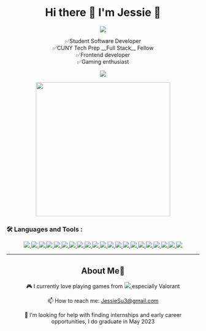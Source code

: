 <h1 align="center">Hi there 👋 I'm Jessie 🍡 </h1>

<!--
**JessieSu2/JessieSu2** is a ✨ _special_ ✨ repository because its `README.md` (this file) appears on your GitHub profile.

Here are some ideas to get you started:
- 🔭 I’m currently working on ...
- 🌱 I’m currently learning ...
- 👯 I’m looking to collaborate on ...
- 🤔 I’m looking for help with ...
- 💬 Ask me about ...
- 📫 How to reach me: ...
- 😄 Pronouns: ...
- ⚡ Fun fact: ...
-->
<div align="center">
  <a href="#">
    <img src="https://komarev.com/ghpvc/?username=JessieSu2&color=blue" >
  </a>
</div>
<p align="center">
                  ✅Student Software Developer <br> 
                  ✅CUNY Tech Prep __Full Stack__ Fellow <br> 
                  ✅Frontend developer <br>  
                  ✅Gaming enthusiast <br>
</p>

<p align="center">
  <a href="https://www.linkedin.com/in/jessiesu01/">
    <img src="https://img.shields.io/badge/LinkedIn-0077B5?style=for-the-badge&logo=linkedin&logoColor=white" > 
  </a>
</p>

<p align="center">
  <a href="#"> <img src="https://github-readme-stats.vercel.app/api?username=JessieSu2&show_icons=true&count_private=true&theme=dark" width="350"> </a>
</p>

### :hammer_and_wrench: Languages and Tools :
  <div align="center">
    <a href="#">
      <img src="https://img.shields.io/badge/MySQL-005C84?style=for-the-badge&logo=mysql&logoColor=white" >
    </a>
    <a href="#">
      <img src="https://img.shields.io/badge/PostgreSQL-316192?style=for-the-badge&logo=postgresql&logoColor=white" >
    </a>
    <a href="#">
      <img src="https://img.shields.io/badge/Dribbble-EA4C89?style=for-the-badge&logo=dribbble&logoColor=white" >
    </a>
    <a href="#">
      <img src="https://img.shields.io/badge/Figma-F24E1E?style=for-the-badge&logo=figma&logoColor=white" >
    </a>
   <a href="#">
      <img src="https://img.shields.io/badge/Bootstrap-563D7C?style=for-the-badge&logo=bootstrap&logoColor=white" >
    </a>
   <a href="#">
      <img src="https://img.shields.io/badge/Docker-2CA5E0?style=for-the-badge&logo=docker&logoColor=white" >
    </a>
   <a href="#">
      <img src="https://img.shields.io/badge/firebase-ffca28?style=for-the-badge&logo=firebase&logoColor=black" >
    </a>
   <a href="#">
      <img src="https://img.shields.io/badge/Express.js-000000?style=for-the-badge&logo=express&logoColor=white" >
    </a>
    <a href="#">
      <img src="https://img.shields.io/badge/GitHub%20Pages-222222?style=for-the-badge&logo=GitHub%20Pages&logoColor=white" >
    </a>
    <a href="#">
      <img src="https://img.shields.io/badge/React-20232A?style=for-the-badge&logo=react&logoColor=61DAFB" >
    </a>
    <a href="#">
      <img src="https://img.shields.io/badge/Unity-100000?style=for-the-badge&logo=unity&logoColor=white" >
    </a>
    <a href="#">
      <img src="https://img.shields.io/badge/Eclipse-2C2255?style=for-the-badge&logo=eclipse&logoColor=white" >
    </a>
    <a href="#">
      <img src="https://img.shields.io/badge/replit-667881?style=for-the-badge&logo=replit&logoColor=white" >
    </a>
     <a href="#">
      <img src="https://img.shields.io/badge/VSCode-0078D4?style=for-the-badge&logo=visual%20studio%20code&logoColor=white" >
    </a>
     <a href="#">
      <img src="https://img.shields.io/badge/Visual_Studio-5C2D91?style=for-the-badge&logo=visual%20studio&logoColor=white" >
    </a>
    <a href="#">
      <img src="https://img.shields.io/badge/Android_Studio-3DDC84?style=for-the-badge&logo=android-studio&logoColor=white" >
    </a>
    <a href="#">
      <img src="https://img.shields.io/badge/CSS3-1572B6?style=for-the-badge&logo=css3&logoColor=white" >
    </a>
    <a href="#">
      <img src="https://img.shields.io/badge/Colab-F9AB00?style=for-the-badge&logo=googlecolab&color=525252" >
    </a>
    <a href="#">
      <img src="https://img.shields.io/badge/JavaScript-323330?style=for-the-badge&logo=javascript&logoColor=F7DF1E" >
    </a>
    <a href="#">
      <img src="https://img.shields.io/badge/Python-FFD43B?style=for-the-badge&logo=python&logoColor=blue" >
    </a>
    <a href="#">
      <img src="https://img.shields.io/badge/GitLab-330F63?style=for-the-badge&logo=gitlab&logoColor=white" >
    </a>
  </div>
  
---

<h2 align="center">About Me💚</h2>

<div align="center">
  
🎮 I currently love playing games from
    <a href="">
      <img src="https://img.shields.io/badge/Riot_Games-D32936?style=for-the-badge&logo=riot-games&logoColor=white" >
    </a> especially Valorant
  
📫 How to reach me: JessieSu3@gmail.com
  
🤔 I’m looking for help with finding internships and early career opportunities, I do graduate in May 2023
</div>
